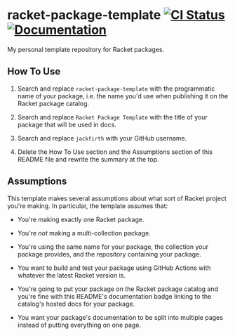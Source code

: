 # racket-package-template [![CI Status][ci-status-badge]][ci-status] [![Documentation][docs-badge]][docs]

My personal template repository for Racket packages.

## How To Use

1. Search and replace `racket-package-template` with the programmatic name of
your package, i.e. the name you'd use when publishing it on the Racket package
catalog.

2. Search and replace `Racket Package Template` with the title of your package
that will be used in docs.

3. Search and replace `jackfirth` with your GitHub username.

4. Delete the How To Use section and the Assumptions section of this README file
and rewrite the summary at the top.

## Assumptions

This template makes several assumptions about what sort of Racket project you're
making. In particular, the template assumes that:

- You're making exactly one Racket package.

- You're *not* making a multi-collection package.

- You're using the same name for your package, the collection your package
provides, and the repository containing your package.

- You want to build and test your package using GitHub Actions with whatever the
latest Racket version is.

- You're going to put your package on the Racket package catalog and you're fine
with this README's documentation badge linking to the catalog's hosted docs for
your package.

- You want your package's documentation to be split into multiple pages instead
of putting everything on one page.

[ci-status]: https://github.com/jackfirth/racket-package-template/actions
[ci-status-badge]: https://github.com/jackfirth/racket-package-template/workflows/CI/badge.svg
[docs]: https://docs.racket-lang.org/racket-package-template/index.html
[docs-badge]: https://img.shields.io/badge/docs-published-blue.svg
